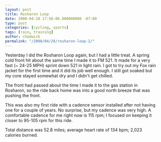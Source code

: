 ```yaml
---
layout: post
title: Rosharon Loop
date: 2008-04-28 17:56:06.000000000 -07:00
type: post
categories: [cycling, sports]
tags: [rain, training]
author: chadwick
permalink: "/2008/04/28/rosharon-loop-2/"
---
```

Yesterday I did the Rosharon Loop again, but I had a little treat. A spring
cold front hit about the same time I made it to FM 521. It made for a very
fast (~ 24-25 MPH) sprint down 521 in light rain. I got to try out my Fox rain
jacket for the first time and it did its job well enough. I still got soaked
but my core stayed somewhat dry and I didn't get chilled.

The front had passed about the time I made it to the gas station in Rosharon,
so the ride back home was into a good north breeze that was pushing the front.

This was also my first ride with a cadence sensor installed after not having
one for a couple of years. No surprise, but my cadence was very high. A
comfortable cadence for me right now is 115 rpm; I focused on keeping it
closer to 95-105 rpm for this ride.

Total distance was 52.8 miles; average heart rate of 134 bpm; 2,023 calories
burned.

